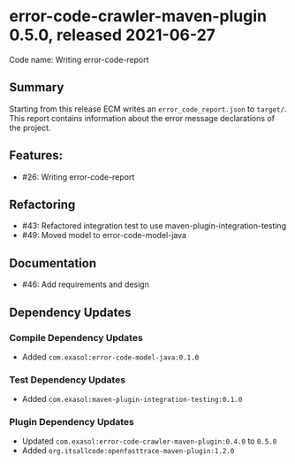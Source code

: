 # error-code-crawler-maven-plugin 0.5.0, released 2021-06-27

Code name: Writing error-code-report

## Summary

Starting from this release ECM writes an `error_code_report.json` to `target/`. This report contains information about the error message declarations of the project.

## Features:

* #26: Writing error-code-report

## Refactoring

* #43: Refactored integration test to use maven-plugin-integration-testing
* #49: Moved model to error-code-model-java

## Documentation

* #46: Add requirements and design

## Dependency Updates

### Compile Dependency Updates

* Added `com.exasol:error-code-model-java:0.1.0`

### Test Dependency Updates

* Added `com.exasol:maven-plugin-integration-testing:0.1.0`

### Plugin Dependency Updates

* Updated `com.exasol:error-code-crawler-maven-plugin:0.4.0` to `0.5.0`
* Added `org.itsallcode:openfasttrace-maven-plugin:1.2.0`
